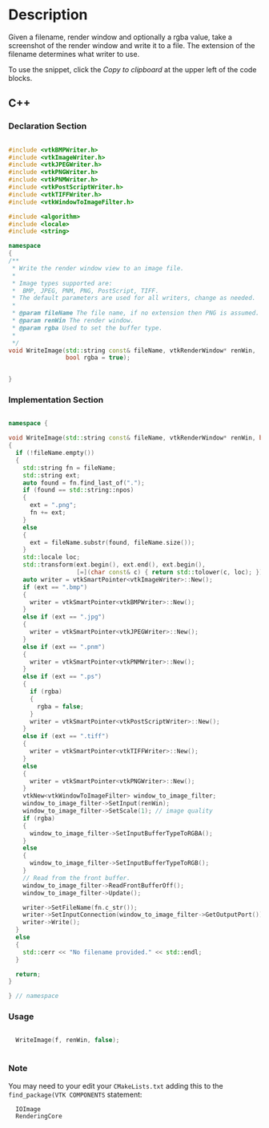 # Description

Given a filename, render window and optionally a rgba value, take a screenshot of the render window and write it to a file. The extension of the filename determines what writer to use.

To use the snippet, click the *Copy to clipboard* at the upper left of the code blocks.

## C++

### Declaration Section

```c++

#include <vtkBMPWriter.h>
#include <vtkImageWriter.h>
#include <vtkJPEGWriter.h>
#include <vtkPNGWriter.h>
#include <vtkPNMWriter.h>
#include <vtkPostScriptWriter.h>
#include <vtkTIFFWriter.h>
#include <vtkWindowToImageFilter.h>

#include <algorithm>
#include <locale>
#include <string>

namespace
{
/**
 * Write the render window view to an image file.
 * 
 * Image types supported are:
 *  BMP, JPEG, PNM, PNG, PostScript, TIFF.
 * The default parameters are used for all writers, change as needed.
 * 
 * @param fileName The file name, if no extension then PNG is assumed.
 * @param renWin The render window.
 * @param rgba Used to set the buffer type.
 * 
 */
void WriteImage(std::string const& fileName, vtkRenderWindow* renWin,
                bool rgba = true);


}

```

### Implementation Section

``` c++

namespace {

void WriteImage(std::string const& fileName, vtkRenderWindow* renWin, bool rgba)
{
  if (!fileName.empty())
  {
    std::string fn = fileName;
    std::string ext;
    auto found = fn.find_last_of(".");
    if (found == std::string::npos)
    {
      ext = ".png";
      fn += ext;
    }
    else
    {
      ext = fileName.substr(found, fileName.size());
    }
    std::locale loc;
    std::transform(ext.begin(), ext.end(), ext.begin(),
                   [=](char const& c) { return std::tolower(c, loc); });
    auto writer = vtkSmartPointer<vtkImageWriter>::New();
    if (ext == ".bmp")
    {
      writer = vtkSmartPointer<vtkBMPWriter>::New();
    }
    else if (ext == ".jpg")
    {
      writer = vtkSmartPointer<vtkJPEGWriter>::New();
    }
    else if (ext == ".pnm")
    {
      writer = vtkSmartPointer<vtkPNMWriter>::New();
    }
    else if (ext == ".ps")
    {
      if (rgba)
      {
        rgba = false;
      }
      writer = vtkSmartPointer<vtkPostScriptWriter>::New();
    }
    else if (ext == ".tiff")
    {
      writer = vtkSmartPointer<vtkTIFFWriter>::New();
    }
    else
    {
      writer = vtkSmartPointer<vtkPNGWriter>::New();
    }
    vtkNew<vtkWindowToImageFilter> window_to_image_filter;
    window_to_image_filter->SetInput(renWin);
    window_to_image_filter->SetScale(1); // image quality
    if (rgba)
    {
      window_to_image_filter->SetInputBufferTypeToRGBA();
    }
    else
    {
      window_to_image_filter->SetInputBufferTypeToRGB();
    }
    // Read from the front buffer.
    window_to_image_filter->ReadFrontBufferOff();
    window_to_image_filter->Update();

    writer->SetFileName(fn.c_str());
    writer->SetInputConnection(window_to_image_filter->GetOutputPort());
    writer->Write();
  }
  else
  {
    std::cerr << "No filename provided." << std::endl;
  }

  return;
}

} // namespace
```

### Usage

``` c++

  WriteImage(f, renWin, false);
  
```

### Note

You may need to your edit your `CMakeLists.txt` adding this to the `find_package(VTK COMPONENTS` statement:

```text
  IOImage
  RenderingCore
```
